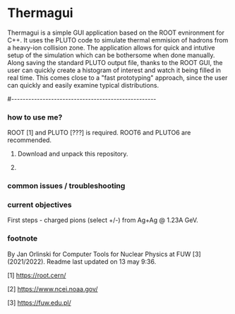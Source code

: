 # Thermagui

Thermagui is a simple GUI application based on the ROOT evnironment for C++. It uses the PLUTO code to simulate thermal emmision of hadrons from a heavy-ion collision zone. The application allows for quick and intutive setup of the simulation which can be bothersome when done manually. Along saving the standard PLUTO output file, thanks to the ROOT GUI, the user can quickly create a histogram of interest and watch it being filled in real time. This comes close to a "fast prototyping" approach, since the user can quickly and easily examine typical distributions.

 #---------------------------------------------------
  
### how to use me?

ROOT [1] and PLUTO [???] is required. ROOT6 and PLUTO6 are recommended. 

1. Download and unpack this repository. 

2. 

### common issues / troubleshooting

  

### current objectives
  
First steps - charged pions (select +/-) from Ag+Ag @ 1.23A GeV.

### footnote

By Jan Orlinski for Computer Tools for Nuclear Physics at FUW [3] (2021/2022).
Readme last updated on 13 may 9:36.

[1] https://root.cern/

[2] https://www.ncei.noaa.gov/

[3] https://fuw.edu.pl/
